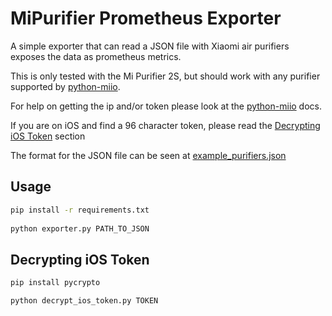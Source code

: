 # MiPurifier Prometheus Exporter

A simple exporter that can read a JSON file with Xiaomi air purifiers exposes the data as prometheus metrics.

This is only tested with the Mi Purifier 2S, but should work with any purifier supported by [python-miio](https://python-miio.readthedocs.io/en/latest/).

For help on getting the ip and/or token please look at the [python-miio](https://python-miio.readthedocs.io/en/latest/discovery.html#tokens-from-backups) docs.

If you are on iOS and find a 96 character token, please read the [Decrypting iOS Token](#decrypting-ios-token) section

The format for the JSON file can be seen at [example_purifiers.json](/example_purifiers.json)

## Usage

```bash
pip install -r requirements.txt
 
python exporter.py PATH_TO_JSON
```

## Decrypting iOS Token
```bash
pip install pycrypto

python decrypt_ios_token.py TOKEN
```